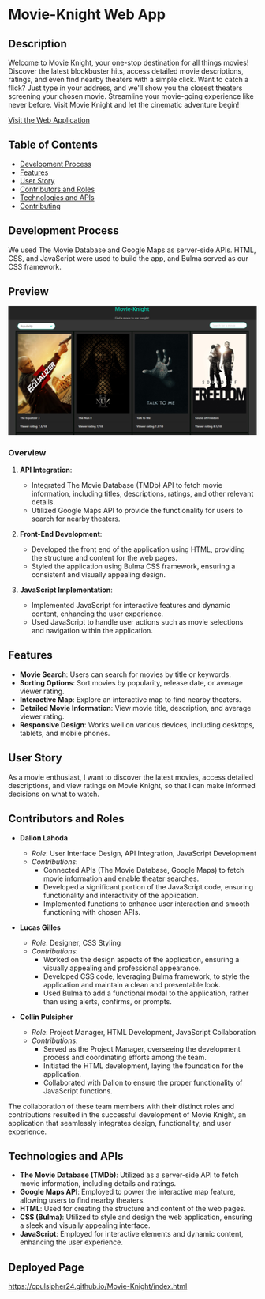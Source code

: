 # Movie-Knight Web App

## Description
Welcome to Movie Knight, your one-stop destination for all things movies! Discover the latest blockbuster hits, access detailed movie descriptions, ratings, and even find nearby theaters with a simple click. Want to catch a flick? Just type in your address, and we'll show you the closest theaters screening your chosen movie. Streamline your movie-going experience like never before. Visit Movie Knight and let the cinematic adventure begin!

[Visit the Web Application](https://cpulsipher24.github.io/Movie-Knight/index.html)

## Table of Contents
- [Development Process](#development-process)
- [Features](#features)
- [User Story](#user-story)
- [Contributors and Roles](#contributors-and-roles)
- [Technologies and APIs](#technologies-and-apis)
- [Contributing](#contributing)

## Development Process

We used The Movie Database and Google Maps as server-side APIs. HTML, CSS, and JavaScript were used to build the app, and Bulma served as our CSS framework.

## Preview

![Image of webpage](./Assets/images/Screenshot%202023-10-11%20202852.png)

### Overview
1. **API Integration**:
   - Integrated The Movie Database (TMDb) API to fetch movie information, including titles, descriptions, ratings, and other relevant details.
   - Utilized Google Maps API to provide the functionality for users to search for nearby theaters.

2. **Front-End Development**:
   - Developed the front end of the application using HTML, providing the structure and content for the web pages.
   - Styled the application using Bulma CSS framework, ensuring a consistent and visually appealing design.

3. **JavaScript Implementation**:
   - Implemented JavaScript for interactive features and dynamic content, enhancing the user experience.
   - Used JavaScript to handle user actions such as movie selections and navigation within the application.

## Features
- **Movie Search**: Users can search for movies by title or keywords.
- **Sorting Options**: Sort movies by popularity, release date, or average viewer rating.
- **Interactive Map**: Explore an interactive map to find nearby theaters.
- **Detailed Movie Information**: View movie title, description, and average viewer rating.
- **Responsive Design**: Works well on various devices, including desktops, tablets, and mobile phones.

## User Story
As a movie enthusiast, I want to discover the latest movies, access detailed descriptions, and view ratings on Movie Knight, so that I can make informed decisions on what to watch.

## Contributors and Roles
- **Dallon Lahoda**
  - *Role*: User Interface Design, API Integration, JavaScript Development
  - *Contributions*:
    - Connected APIs (The Movie Database, Google Maps) to fetch movie information and enable theater searches.
    - Developed a significant portion of the JavaScript code, ensuring functionality and interactivity of the application.
    - Implemented functions to enhance user interaction and smooth functioning with chosen APIs.

- **Lucas Gilles**
  - *Role*: Designer, CSS Styling
  - *Contributions*:
    - Worked on the design aspects of the application, ensuring a visually appealing and professional appearance.
    - Developed CSS code, leveraging Bulma framework, to style the application and maintain a clean and presentable look.
    - Used Bulma to add a functional modal to the application, rather than using alerts, confirms, or prompts.

- **Collin Pulsipher**
  - *Role*: Project Manager, HTML Development, JavaScript Collaboration
  - *Contributions*:
    - Served as the Project Manager, overseeing the development process and coordinating efforts among the team.
    - Initiated the HTML development, laying the foundation for the application.
    - Collaborated with Dallon to ensure the proper functionality of JavaScript functions.

The collaboration of these team members with their distinct roles and contributions resulted in the successful development of Movie Knight, an application that seamlessly integrates design, functionality, and user experience.

## Technologies and APIs

- **The Movie Database (TMDb)**: Utilized as a server-side API to fetch movie information, including details and ratings.
- **Google Maps API**: Employed to power the interactive map feature, allowing users to find nearby theaters.
- **HTML**: Used for creating the structure and content of the web pages.
- **CSS (Bulma)**: Utilized to style and design the web application, ensuring a sleek and visually appealing interface.
- **JavaScript**: Employed for interactive elements and dynamic content, enhancing the user experience.

## Deployed Page

https://cpulsipher24.github.io/Movie-Knight/index.html